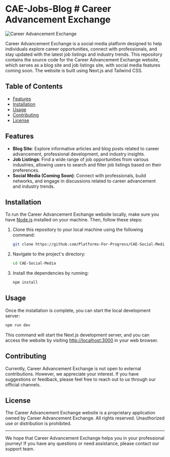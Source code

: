 # CAE-Jobs-Blog # Career Advancement Exchange

![Career Advancement Exchange](logo.png)

Career Advancement Exchange is a social media platform designed to help individuals explore career opportunities, connect with professionals, and stay updated with the latest job listings and industry trends. This repository contains the source code for the Career Advancement Exchange website, which serves as a blog site and job listings site, with social media features coming soon. The website is built using Next.js and Tailwind CSS.

## Table of Contents

- [Features](#features)
- [Installation](#installation)
- [Usage](#usage)
- [Contributing](#contributing)
- [License](#license)

## Features

- **Blog Site**: Explore informative articles and blog posts related to career advancement, professional development, and industry insights.
- **Job Listings**: Find a wide range of job opportunities from various industries, allowing users to search and filter job listings based on their preferences.
- **Social Media (Coming Soon)**: Connect with professionals, build networks, and engage in discussions related to career advancement and industry trends.

## Installation

To run the Career Advancement Exchange website locally, make sure you have [Node.js](https://nodejs.org) installed on your machine. Then, follow these steps:

1. Clone this repository to your local machine using the following command:

   ```bash
   git clone https://github.com/Platforms-For-Progress/CAE-Social-Media.git
   ```

2. Navigate to the project's directory:

   ```bash
   cd CAE-Social-Media
   ```

3. Install the dependencies by running:

   ```bash
   npm install
   ```

## Usage

Once the installation is complete, you can start the local development server:

```bash
npm run dev
```

This command will start the Next.js development server, and you can access the website by visiting [http://localhost:3000](http://localhost:3000) in your web browser.

## Contributing

Currently, Career Advancement Exchange is not open to external contributions. However, we appreciate your interest. If you have suggestions or feedback, please feel free to reach out to us through our official channels.

## License

The Career Advancement Exchange website is a proprietary application owned by Career Advancement Exchange. All rights reserved. Unauthorized use or distribution is prohibited.

---

We hope that Career Advancement Exchange helps you in your professional journey! If you have any questions or need assistance, please contact our support team.
